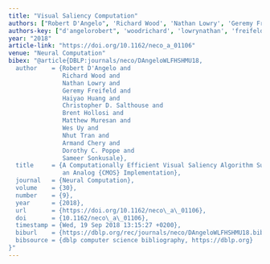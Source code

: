```yaml
---
title: "Visual Saliency Computation"
authors: ["Robert D'Angelo", 'Richard Wood', 'Nathan Lowry', 'Geremy Freifeld', 'Haiyao Huang', 'Christopher D. Salthouse', 'Brent Hollosi', 'Matthew Muresan', 'Wes Uy', 'Nhut Tran', 'Armand Chery', 'Dorothy C. Poppe', 'Sameer Sonkusale']
authors-key: ["d'angelorobert", 'woodrichard', 'lowrynathan', 'freifeldgeremy', 'huanghaiyao', 'd.christopher', 'hollosibrent', 'muresanmatthew', 'uywes', 'trannhut', 'cheryarmand', 'c.dorothy', 'sonkusalesameer']
year: "2018"
article-link: "https://doi.org/10.1162/neco_a_01106"
venue: "Neural Computation"
bibex: "@article{DBLP:journals/neco/DAngeloWLFHSHMU18,
  author    = {Robert D'Angelo and
               Richard Wood and
               Nathan Lowry and
               Geremy Freifeld and
               Haiyao Huang and
               Christopher D. Salthouse and
               Brent Hollosi and
               Matthew Muresan and
               Wes Uy and
               Nhut Tran and
               Armand Chery and
               Dorothy C. Poppe and
               Sameer Sonkusale},
  title     = {A Computationally Efficient Visual Saliency Algorithm Suitable for
               an Analog {CMOS} Implementation},
  journal   = {Neural Computation},
  volume    = {30},
  number    = {9},
  year      = {2018},
  url       = {https://doi.org/10.1162/neco\_a\_01106},
  doi       = {10.1162/neco\_a\_01106},
  timestamp = {Wed, 19 Sep 2018 13:15:27 +0200},
  biburl    = {https://dblp.org/rec/journals/neco/DAngeloWLFHSHMU18.bib},
  bibsource = {dblp computer science bibliography, https://dblp.org}
}"
---
```

